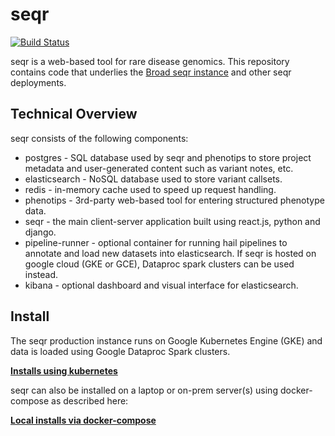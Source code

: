 
seqr
====
[![Build Status](https://travis-ci.org/macarthur-lab/seqr.svg?branch=master)](https://travis-ci.org/macarthur-lab/seqr)

seqr is a web-based tool for rare disease genomics.
This repository contains code that underlies the [Broad seqr instance](http://seqr.broadinstitute.org) and other seqr deployments.

## Technical Overview

seqr consists of the following components:
- postgres - SQL database used by seqr and phenotips to store project metadata and user-generated content such as variant notes, etc.
- elasticsearch - NoSQL database used to store variant callsets.
- redis - in-memory cache used to speed up request handling.
- phenotips - 3rd-party web-based tool for entering structured phenotype data.
- seqr - the main client-server application built using react.js, python and django.
- pipeline-runner - optional container for running hail pipelines to annotate and load new datasets into elasticsearch. If seqr is hosted on google cloud (GKE or GCE), Dataproc spark clusters can be used instead.
- kibana - optional dashboard and visual interface for elasticsearch.

## Install

The seqr production instance runs on Google Kubernetes Engine (GKE) and data is loaded using Google Dataproc Spark clusters. 

**[Installs using kubernetes](deploy/K8S_INSTALL.md)**  

seqr can also be installed on a laptop or on-prem server(s) using docker-compose as described here:
  
**[Local installs via docker-compose](deploy/LOCAL_INSTALL.md)**  
